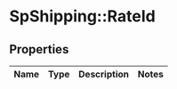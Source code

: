 # SpShipping::RateId

## Properties
Name | Type | Description | Notes
------------ | ------------- | ------------- | -------------

